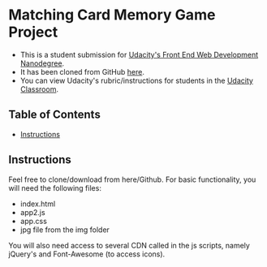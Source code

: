 # Matching Card Memory Game Project

- This is a student submission for [Udacity's Front End Web Development Nanodegree](https://www.udacity.com/course/front-end-web-developer-nanodegree--nd001). 
- It has been cloned from GitHub [here](https://github.com/udacity/fend-project-memory-game).
- You can view Udacity's rubric/instructions for students in the [Udacity Classroom](https://classroom.udacity.com/me).

## Table of Contents

- [Instructions](#instructions)


## Instructions

Feel free to clone/download from here/Github.
For basic functionality, you will need the following files:
- index.html
- app2.js
- app.css
- jpg file from the img folder

You will also need access to several CDN called in the js scripts, namely jQuery's and Font-Awesome (to access icons). 

